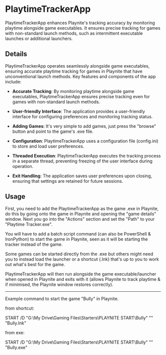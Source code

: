 # PlaytimeTrackerApp
PlaytimeTrackerApp enhances Playnite's tracking accuracy by monitoring playtime alongside game executables. It ensures precise tracking for games with non-standard launch methods, such as intermittent executable launches or additional launchers.

## Details

PlaytimeTrackerApp operates seamlessly alongside game executables, ensuring accurate playtime tracking for games in Playnite that have unconventional launch methods. Key features and components of the app include:

- **Accurate Tracking**: By monitoring playtime alongside game executables, PlaytimeTrackerApp ensures precise tracking even for games with non-standard launch methods.

- **User-friendly Interface**: The application provides a user-friendly interface for configuring preferences and monitoring tracking status.

-  **Adding Games**: It's very simple to add games, just press the "browse" button and point to the game's .exe file. 

- **Configuration**: PlaytimeTrackerApp uses a configuration file (config.ini) to store and load user preferences.

- **Threaded Execution**: PlaytimeTrackerApp executes the tracking process in a separate thread, preventing freezing of the user interface during operation.

- **Exit Handling**: The application saves user preferences upon closing, ensuring that settings are retained for future sessions.

## Usage

First, you need to add the PlaytimeTrackerApp as the game .exe in Playnite, do this by going onto the game in Playnite and opening the "game details" window.
Next you go into the "Actions" section and set the "Path" to your "Playtime Tracker.exe".

You will have to add a batch script command (can also be PowerShell & IronPython) to start the game in Playnite, seen as it will be starting the tracker instead of the game.

Some games can be started directly from the .exe but others might need you to instead load the launcher or a shortcut (.lnk) that's up to you to work out what's best for the game.

PlaytimeTrackerApp will then run alongside the game executable/launcher when opened in Playnite and exits with it (allows Playnite to track playtime & if minimised, the Playnite window restores correctly).

----------------------------------------------------------------------------

Example command to start the game "Bully" in Playnite.

from shortcut:

START /D "G:\My Drive\Gaming Files\Starters\PLAYNITE START\Bully" "" "Bully.lnk"

from exe:

START /D "G:\My Drive\Gaming Files\Starters\PLAYNITE START\Bully" "" "Bully.exe"
